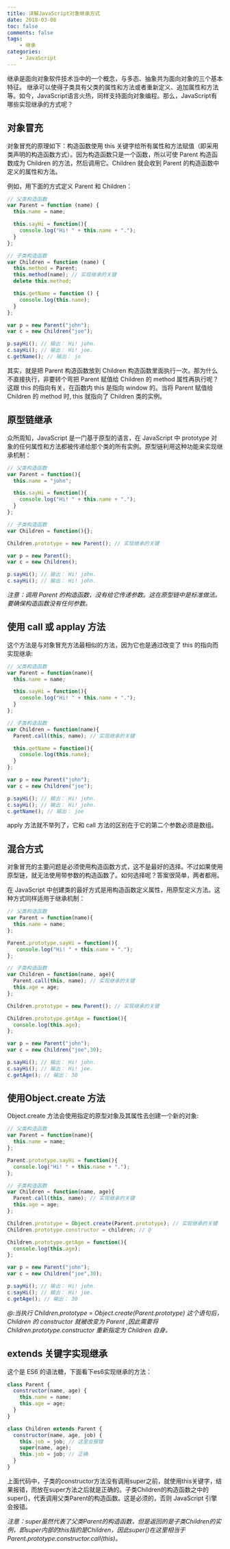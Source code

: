 ```yaml
---
title: 详解JavaScript对象继承方式
date: 2018-03-08
toc: false
comments: false
tags:
    - 继承
categories:
    - JavaScript
---
```


继承是面向对象软件技术当中的一个概念，与多态、抽象共为面向对象的三个基本特征。 继承可以使得子类具有父类的属性和方法或者重新定义、追加属性和方法等。如今，JavaScript语言火热，同样支持面向对象编程。那么，JavaScript有哪些实现继承的方式呢？

<!--more-->

## 对象冒充

对象冒充的原理如下：构造函数使用 this 关键字给所有属性和方法赋值（即采用类声明的构造函数方式）。因为构造函数只是一个函数，所以可使 Parent 构造函数成为 Children 的方法，然后调用它。Children 就会收到 Parent 的构造函数中定义的属性和方法。

例如，用下面的方式定义 Parent 和 Children：
```js
// 父类构造函数
var Parent = function (name) {
  this.name = name;

  this.sayHi = function(){
    console.log("Hi! " + this.name + ".");
  }
};

// 子类构造函数
var Children = function (name) {
  this.method = Parent;
  this.method(name); // 实现继承的关键
  delete this.method;

  this.getName = function () {
    console.log(this.name);
  }
};

var p = new Parent("john");
var c = new Children("joe");

p.sayHi(); // 输出： Hi! john.
c.sayHi(); // 输出： Hi! joe.
c.getName(); // 输出： jo
```
其实，就是把 Parent 构造函数放到 Children 构造函数里面执行一次。那为什么不直接执行，非要转个弯把 Parent 赋值给 Children 的 method 属性再执行呢？这跟 this 的指向有关，在函数内 this 是指向 window 的。当将 Parent 赋值给 Children 的 method 时, this 就指向了 Children 类的实例。

## 原型链继承

众所周知，JavaScript 是一门基于原型的语言，在 JavaScript 中 prototype 对象的任何属性和方法都被传递给那个类的所有实例。原型链利用这种功能来实现继承机制：
```js
// 父类构造函数
var Parent = function(){
  this.name = "john";

  this.sayHi = function(){
    console.log("Hi! " + this.name + ".");
  }
};

// 子类构造函数
var Children = function(){};

Children.prototype = new Parent(); // 实现继承的关键

var p = new Parent();
var c = new Children();

p.sayHi(); // 输出： Hi! john.
c.sayHi(); // 输出： Hi! john.
```
*注意：调用 Parent 的构造函数，没有给它传递参数。这在原型链中是标准做法。要确保构造函数没有任何参数。*

## 使用 call 或 applay 方法

这个方法是与对象冒充方法最相似的方法，因为它也是通过改变了 this 的指向而实现继承:
```js
// 父类构造函数
var Parent = function(name){
  this.name = name;

  this.sayHi = function(){
    console.log("Hi! " + this.name + ".");
  }
};

// 子类构造函数
var Children = function(name){
  Parent.call(this, name); // 实现继承的关键

  this.getName = function(){
    console.log(this.name);
  }
};

var p = new Parent("john");
var c = new Children("joe");

p.sayHi(); // 输出： Hi! john.
c.sayHi(); // 输出： Hi! john.
c.getName(); // 输出： joe
```
apply 方法就不举列了，它和 call 方法的区别在于它的第二个参数必须是数组。

## 混合方式

对象冒充的主要问题是必须使用构造函数方式，这不是最好的选择。不过如果使用原型链，就无法使用带参数的构造函数了。如何选择呢？答案很简单，两者都用。

在 JavaScript 中创建类的最好方式是用构造函数定义属性，用原型定义方法。这种方式同样适用于继承机制：
```js
// 父类构造函数
var Parent = function(name){
  this.name = name;
};

Parent.prototype.sayHi = function(){
   console.log("Hi! " + this.name + ".");
};

// 子类构造函数
var Children = function(name, age){
  Parent.call(this, name); // 实现继承的关键
  this.age = age;
};

Children.prototype = new Parent(); // 实现继承的关键

Children.prototype.getAge = function(){
  console.log(this.age);
};

var p = new Parent("john");
var c = new Children("joe",30);

p.sayHi(); // 输出： Hi! john.
c.sayHi(); // 输出： Hi! joe.
c.getAge(); // 输出： 30
```

## 使用Object.create 方法

Object.create 方法会使用指定的原型对象及其属性去创建一个新的对象:
```js
// 父类构造函数
var Parent = function(name){
  this.name = name;
};

Parent.prototype.sayHi = function(){
  console.log("Hi! " + this.name + ".");
};

// 子类构造函数
var Children = function(name, age){
  Parent.call(this, name); // 实现继承的关键
  this.age = age;
};

Children.prototype = Object.create(Parent.prototype); // 实现继承的关键
Children.prototype.constructor = children; // @

Children.prototype.getAge = function(){
  console.log(this.age);
};

var p = new Parent("john");
var c = new Children("joe",30);

p.sayHi(); // 输出： Hi! john.
c.sayHi(); // 输出： Hi! joe.
c.getAge(); // 输出： 30
```
*@:当执行 Children.prototype = Object.create(Parent.prototype) 这个语句后，Children 的 constructor 就被改变为 Parent ,因此需要将 Children.prototype.constructor 重新指定为 Children 自身。*

## extends 关键字实现继承

这个是 ES6 的语法糖，下面看下es6实现继承的方法：
```js
class Parent {
  constructor(name, age) {
    this.name = name;
    this.age = age;
  }
}

class Children extends Parent {
  constructor(name, age, job) {
    this.job = job; // 这里会报错
    super(name, age);
    this.job = job; // 正确
  }
}
```
上面代码中，子类的constructor方法没有调用super之前，就使用this关键字，结果报错，而放在super方法之后就是正确的。子类Children的构造函数之中的super()，代表调用父类Parent的构造函数。这是必须的，否则 JavaScript 引擎会报错。

*注意：super虽然代表了父类Parent的构造函数，但是返回的是子类Children的实例，即super内部的this指的是Children，因此super()在这里相当于Parent.prototype.constructor.call(this)。*